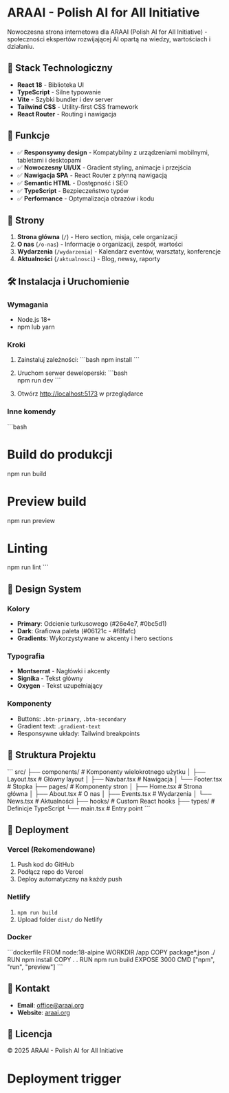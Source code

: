 # ARAAI - Polish AI for All Initiative

Nowoczesna strona internetowa dla ARAAI (Polish AI for All Initiative) - społeczności ekspertów rozwijającej AI opartą na wiedzy, wartościach i działaniu.

## 🚀 Stack Technologiczny

- **React 18** - Biblioteka UI
- **TypeScript** - Silne typowanie
- **Vite** - Szybki bundler i dev server  
- **Tailwind CSS** - Utility-first CSS framework
- **React Router** - Routing i nawigacja

## 🎨 Funkcje

- ✅ **Responsywny design** - Kompatybilny z urządzeniami mobilnymi, tabletami i desktopami
- ✅ **Nowoczesny UI/UX** - Gradient styling, animacje i przejścia
- ✅ **Nawigacja SPA** - React Router z płynną nawigacją
- ✅ **Semantic HTML** - Dostępność i SEO
- ✅ **TypeScript** - Bezpieczeństwo typów
- ✅ **Performance** - Optymalizacja obrazów i kodu

## 📱 Strony

1. **Strona główna** (`/`) - Hero section, misja, cele organizacji
2. **O nas** (`/o-nas`) - Informacje o organizacji, zespół, wartości  
3. **Wydarzenia** (`/wydarzenia`) - Kalendarz eventów, warsztaty, konferencje
4. **Aktualności** (`/aktualnosci`) - Blog, newsy, raporty

## 🛠 Instalacja i Uruchomienie

### Wymagania
- Node.js 18+ 
- npm lub yarn

### Kroki

1. Zainstaluj zależności:
\`\`\`bash
npm install
\`\`\`

2. Uruchom serwer deweloperski:
\`\`\`bash  
npm run dev
\`\`\`

3. Otwórz [http://localhost:5173](http://localhost:5173) w przeglądarce

### Inne komendy

\`\`\`bash
# Build do produkcji
npm run build

# Preview build 
npm run preview

# Linting
npm run lint
\`\`\`

## 🎨 Design System

### Kolory
- **Primary**: Odcienie turkusowego (#26e4e7, #0bc5d1)
- **Dark**: Grafiowa paleta (#06121c - #f8fafc)
- **Gradients**: Wykorzystywane w akcenty i hero sections

### Typografia
- **Montserrat** - Nagłówki i akcenty
- **Signika** - Tekst główny
- **Oxygen** - Tekst uzupełniający

### Komponenty
- Buttons: `.btn-primary`, `.btn-secondary`
- Gradient text: `.gradient-text`
- Responsywne układy: Tailwind breakpoints

## 📁 Struktura Projektu

\`\`\`
src/
├── components/          # Komponenty wielokrotnego użytku
│   ├── Layout.tsx      # Główny layout
│   ├── Navbar.tsx      # Nawigacja
│   └── Footer.tsx      # Stopka
├── pages/              # Komponenty stron
│   ├── Home.tsx        # Strona główna
│   ├── About.tsx       # O nas
│   ├── Events.tsx      # Wydarzenia
│   └── News.tsx        # Aktualności
├── hooks/              # Custom React hooks
├── types/              # Definicje TypeScript
└── main.tsx           # Entry point
\`\`\`

## 🚀 Deployment

### Vercel (Rekomendowane)
1. Push kod do GitHub
2. Podłącz repo do Vercel
3. Deploy automatyczny na każdy push

### Netlify
1. `npm run build`
2. Upload folder `dist/` do Netlify

### Docker
\`\`\`dockerfile
FROM node:18-alpine
WORKDIR /app
COPY package*.json ./
RUN npm install
COPY . .
RUN npm run build
EXPOSE 3000
CMD ["npm", "run", "preview"]
\`\`\`

## 🤝 Kontakt

- **Email**: office@araai.org
- **Website**: [araai.org](https://araai.org)

## 📄 Licencja

© 2025 ARAAI - Polish AI for All Initiative
# Deployment trigger
